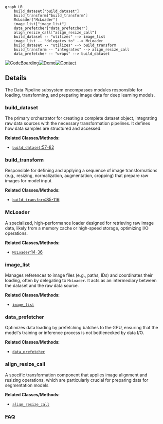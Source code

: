 ```mermaid
graph LR
    build_dataset["build_dataset"]
    build_transform["build_transform"]
    McLoader["McLoader"]
    image_list["image_list"]
    data_prefetcher["data_prefetcher"]
    align_resize_call["align_resize_call"]
    build_dataset -- "utilizes" --> image_list
    image_list -- "delegates to" --> McLoader
    build_dataset -- "utilizes" --> build_transform
    build_transform -- "integrates" --> align_resize_call
    data_prefetcher -- "wraps" --> build_dataset
```

[![CodeBoarding](https://img.shields.io/badge/Generated%20by-CodeBoarding-9cf?style=flat-square)](https://github.com/CodeBoarding/GeneratedOnBoardings)[![Demo](https://img.shields.io/badge/Try%20our-Demo-blue?style=flat-square)](https://www.codeboarding.org/demo)[![Contact](https://img.shields.io/badge/Contact%20us%20-%20contact@codeboarding.org-lightgrey?style=flat-square)](mailto:contact@codeboarding.org)

## Details

The Data Pipeline subsystem encompasses modules responsible for loading, transforming, and preparing image data for deep learning models.

### build_dataset
The primary orchestrator for creating a complete dataset object, integrating raw data sources with the necessary transformation pipelines. It defines how data samples are structured and accessed.


**Related Classes/Methods**:

- <a href="https://github.com/whai362/PVT/blob/v2/classification/datasets.py#L57-L82" target="_blank" rel="noopener noreferrer">`build_dataset`:57-82</a>


### build_transform
Responsible for defining and applying a sequence of image transformations (e.g., resizing, normalization, augmentation, cropping) that prepare raw images for model input.


**Related Classes/Methods**:

- <a href="https://github.com/whai362/PVT/blob/v2/classification/datasets.py#L85-L116" target="_blank" rel="noopener noreferrer">`build_transform`:85-116</a>


### McLoader
A specialized, high-performance loader designed for retrieving raw image data, likely from a memory cache or high-speed storage, optimizing I/O operations.


**Related Classes/Methods**:

- <a href="https://github.com/whai362/PVT/blob/v2/classification/mcloader/mcloader.py#L14-L36" target="_blank" rel="noopener noreferrer">`McLoader`:14-36</a>


### image_list
Manages references to image files (e.g., paths, IDs) and coordinates their loading, often by delegating to `McLoader`. It acts as an intermediary between the dataset and the raw data source.


**Related Classes/Methods**:

- <a href="https://github.com/whai362/PVT/blob/v2/classification/mcloader/image_list.py" target="_blank" rel="noopener noreferrer">`image_list`</a>


### data_prefetcher
Optimizes data loading by prefetching batches to the GPU, ensuring that the model's training or inference process is not bottlenecked by data I/O.


**Related Classes/Methods**:

- <a href="https://github.com/whai362/PVT/blob/v2/classification/mcloader/data_prefetcher.py" target="_blank" rel="noopener noreferrer">`data_prefetcher`</a>


### align_resize_call
A specific transformation component that applies image alignment and resizing operations, which are particularly crucial for preparing data for segmentation models.


**Related Classes/Methods**:

- <a href="https://github.com/whai362/PVT/blob/v2/segmentation/align_resize.py" target="_blank" rel="noopener noreferrer">`align_resize_call`</a>




### [FAQ](https://github.com/CodeBoarding/GeneratedOnBoardings/tree/main?tab=readme-ov-file#faq)
